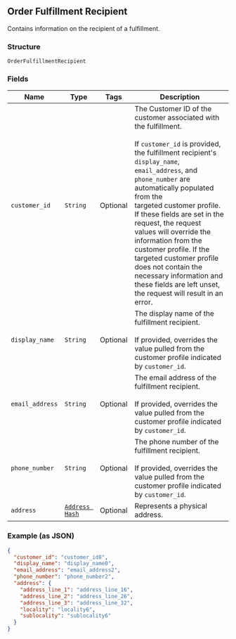 ## Order Fulfillment Recipient

Contains information on the recipient of a fulfillment.

### Structure

`OrderFulfillmentRecipient`

### Fields

| Name | Type | Tags | Description |
|  --- | --- | --- | --- |
| `customer_id` | `String` | Optional | The Customer ID of the customer associated with the fulfillment.<br><br>If `customer_id` is provided, the fulfillment recipient's `display_name`,<br>`email_address`, and `phone_number` are automatically populated from the<br>targeted customer profile. If these fields are set in the request, the request<br>values will override the information from the customer profile. If the<br>targeted customer profile does not contain the necessary information and<br>these fields are left unset, the request will result in an error. |
| `display_name` | `String` | Optional | The display name of the fulfillment recipient.<br><br>If provided, overrides the value pulled from the customer profile indicated by `customer_id`. |
| `email_address` | `String` | Optional | The email address of the fulfillment recipient.<br><br>If provided, overrides the value pulled from the customer profile indicated by `customer_id`. |
| `phone_number` | `String` | Optional | The phone number of the fulfillment recipient.<br><br>If provided, overrides the value pulled from the customer profile indicated by `customer_id`. |
| `address` | [`Address Hash`](/doc/models/address.md) | Optional | Represents a physical address. |

### Example (as JSON)

```json
{
  "customer_id": "customer_id8",
  "display_name": "display_name0",
  "email_address": "email_address2",
  "phone_number": "phone_number2",
  "address": {
    "address_line_1": "address_line_16",
    "address_line_2": "address_line_26",
    "address_line_3": "address_line_32",
    "locality": "locality6",
    "sublocality": "sublocality6"
  }
}
```


